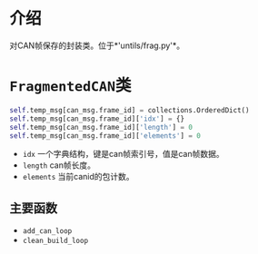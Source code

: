 # 介绍
对CAN帧保存的封装类。位于*'untils/frag.py'*。

# `FragmentedCAN`类

```python
self.temp_msg[can_msg.frame_id] = collections.OrderedDict()
self.temp_msg[can_msg.frame_id]['idx'] = {}
self.temp_msg[can_msg.frame_id]['length'] = 0
self.temp_msg[can_msg.frame_id]['elements'] = 0
```

* `idx` 一个字典结构，键是can帧索引号，值是can帧数据。
* `length` can帧长度。
* `elements` 当前canid的包计数。

## 主要函数
* `add_can_loop`
* `clean_build_loop`
